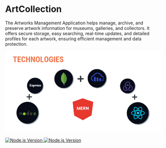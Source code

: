 # ArtCollection
The Artworks Management Application helps manage, archive, and preserve artwork information for museums, galleries, and collectors. It offers secure storage, easy searching, real-time updates, and detailed profiles for each artwork, ensuring efficient management and data protection.

![Technologies](https://github.com/FarahDvp/images/blob/0b50266865142a3febcfcf02d712354494b06758/MERN_Stack.png)

<a href="https://nodejs.org/en/" target="_blank">
  <img src="https://img.shields.io/badge/Node.js-v20.10.0-brightgreen" alt="Node.js Version" />
</a>

<a href="https://nodejs.org/en/" target="_blank">
  <img src="https://img.shields.io/badge/Node.js-v20.10.0-blue" alt="Node.js Version" />
</a>
